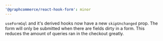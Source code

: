 ```yaml
---
'@graphcommerce/react-hook-form': minor
---
```


`useFormGql` and it's derived hooks now have a new `skipUnchanged` prop. The form will only be submitted when there are fields dirty in a form. This reduces the amount of queries ran in the checkout greatly.
